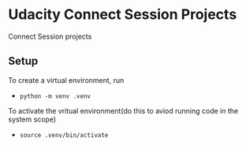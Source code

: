 # Udacity Connect Session Projects

Connect Session projects

## Setup

To create a virtual environment, run

- `python -m venv .venv`

To activate the vritual environment(do this to aviod running code in the system scope)

- `source .venv/bin/activate`
